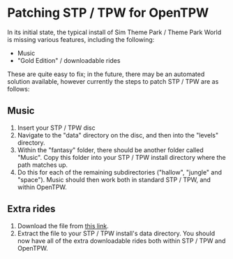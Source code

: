 # Patching STP / TPW for OpenTPW

In its initial state, the typical install of Sim Theme Park / Theme Park World is missing various features, including the following:

- Music
- "Gold Edition" / downloadable rides

These are quite easy to fix; in the future, there may be an automated solution available, however currently the steps to patch STP / TPW are as follows:

## Music

1. Insert your STP / TPW disc
2. Navigate to the "data" directory on the disc, and then into the "levels" directory.
3. Within the "fantasy" folder, there should be another folder called "Music". Copy this folder into your STP / TPW install directory where the path matches up.
4. Do this for each of the remaining subdirectories ("hallow", "jungle" and "space"). Music should then work both in standard STP / TPW, and within OpenTPW.

## Extra rides

1. Download the file from [this link](https://www.mediafire.com/file/do9ke2d24713ypm/levels.rar).
2. Extract the file to your STP / TPW install's data directory. You should now have all of the extra downloadable rides both within STP / TPW and OpenTPW.
